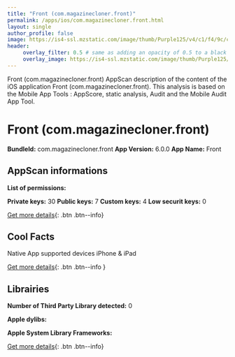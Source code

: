 ```yaml
---
title: "Front (com.magazinecloner.front)"
permalink: /apps/ios/com.magazinecloner.front.html
layout: single
author_profile: false
image: https://is4-ssl.mzstatic.com/image/thumb/Purple125/v4/c1/f4/9c/c1f49c36-8416-95c3-cff7-e06431d84899/AppIcon-1x_U007emarketing-0-0-GLES2_U002c0-512MB-sRGB-0-0-0-85-220-0-0-0-4.png/512x512bb.jpg
header: 
     overlay_filter: 0.5 # same as adding an opacity of 0.5 to a black background
     overlay_image: https://is4-ssl.mzstatic.com/image/thumb/Purple125/v4/c1/f4/9c/c1f49c36-8416-95c3-cff7-e06431d84899/AppIcon-1x_U007emarketing-0-0-GLES2_U002c0-512MB-sRGB-0-0-0-85-220-0-0-0-4.png/512x512bb.jpg
---
```

Front (com.magazinecloner.front) AppScan description of the content of the iOS application Front (com.magazinecloner.front). This analysis is based on the Mobile App Tools : AppScore, static analysis, Audit and the Mobile Audit App Tool.

# Front (com.magazinecloner.front)

**BundleId:** com.magazinecloner.front
**App Version:** 6.0.0
**App Name:** Front


## AppScan informations 

**List of permissions:** 
  
  
**Private keys:** 30
**Public keys:** 7
**Custom keys:** 4
**Low securit keys:** 0
  
[Get more details](/pricing.html){: .btn .btn--info}

## Cool Facts

Native App
supported devices iPhone & iPad
  
[Get more details](/pricing.html){: .btn .btn--info }

## Librairies 
**Number of Third Party Library detected:** 0


**Apple dylibs:**


**Apple System Library Frameworks:**


  
[Get more details](/pricing.html){: .btn .btn--info}

